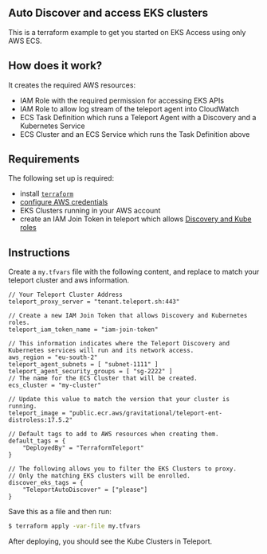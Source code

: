## Auto Discover and access EKS clusters

This is a terraform example to get you started on EKS Access using only AWS ECS.

## How does it work?

It creates the required AWS resources:
- IAM Role with the required permission for accessing EKS APIs
- IAM Role to allow log stream of the teleport agent into CloudWatch
- ECS Task Definition which runs a Teleport Agent with a Discovery and a Kubernetes Service
- ECS Cluster and an ECS Service which runs the Task Definition above

## Requirements
The following set up is required:
- install [`terraform`](https://developer.hashicorp.com/terraform/install)
- [configure AWS credentials](https://registry.terraform.io/providers/hashicorp/aws/latest/docs#authentication-and-configuration)
- EKS Clusters running in your AWS account
- create an IAM Join Token in teleport which allows [Discovery and Kube roles](https://goteleport.com/docs/enroll-resources/auto-discovery/kubernetes/aws/#get-a-join-token)

## Instructions

Create a `my.tfvars` file with the following content, and replace to match your teleport cluster and aws information.
```hcl
// Your Teleport Cluster Address
teleport_proxy_server = "tenant.teleport.sh:443"

// Create a new IAM Join Token that allows Discovery and Kubernetes roles.
teleport_iam_token_name = "iam-join-token"

// This information indicates where the Teleport Discovery and Kubernetes services will run and its network access.
aws_region = "eu-south-2"
teleport_agent_subnets = [ "subnet-1111" ]
teleport_agent_security_groups = [ "sg-2222" ]
// The name for the ECS Cluster that will be created.
ecs_cluster = "my-cluster"

// Update this value to match the version that your cluster is running.
teleport_image = "public.ecr.aws/gravitational/teleport-ent-distroless:17.5.2"

// Default tags to add to AWS resources when creating them.
default_tags = {
    "DeployedBy" = "TerraformTeleport"
}

// The following allows you to filter the EKS Clusters to proxy.
// Only the matching EKS clusters will be enrolled.
discover_eks_tags = {
    "TeleportAutoDiscover" = ["please"]
}
```

Save this as a file and then run:
```bash
$ terraform apply -var-file my.tfvars
```

After deploying, you should see the Kube Clusters in Teleport.